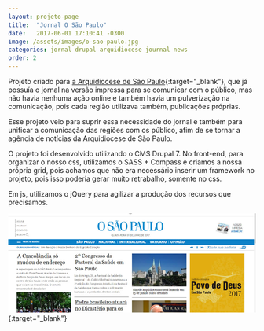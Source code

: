 ```yaml
---
layout: projeto-page
title:  "Jornal O São Paulo"
date:   2017-06-01 17:10:41 -0300
image: /assets/images/o-sao-paulo.jpg
categories: jornal drupal arquidiocese journal news
order: 2
---
```


Projeto criado para [a Arquidiocese de São Paulo](http://arquisp.org.br/){:target="_blank"}, que já possuía o jornal na versão impressa para se comunicar com o público, mas não havia nenhuma ação online e também havia um pulverização na comunicação, pois cada região utilizava também, publicações próprias.

Esse projeto veio para suprir essa necessidade do jornal e também para unificar a comunicação das regiões com os público, afim de se tornar a agência de notícias da Arquidiocese de São Paulo.

O projeto foi desenvolvido utilizando o CMS Drupal 7. No front-end, para organizar o nosso css, utilizamos o SASS + Compass e criamos a nossa própria grid, pois achamos que não era necessário inserir um framework no projeto, pois isso poderia gerar muito retrabalho, somente no css.

Em js, utilizamos o jQuery para agilizar a produção dos recursos que precisamos.

[![Jornal O São Paulo](/assets/images/o-sao-paulo.jpg)](http://www.osaopaulo.org.br/){:target="_blank"} 
